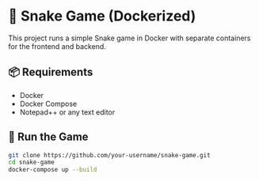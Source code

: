 # 🐍 Snake Game (Dockerized)

This project runs a simple Snake game in Docker with separate containers for the frontend and backend.

## 📦 Requirements

- Docker
- Docker Compose
- Notepad++ or any text editor

## 🚀 Run the Game

```bash
git clone https://github.com/your-username/snake-game.git
cd snake-game
docker-compose up --build
